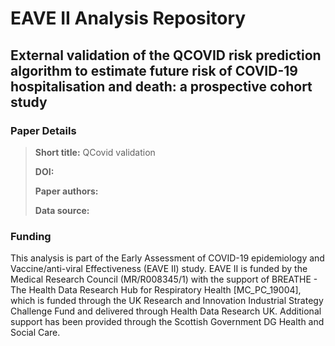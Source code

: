 # EAVE II Analysis Repository
## External validation of the QCOVID risk prediction algorithm to estimate future risk of COVID-19 hospitalisation and death: a prospective cohort study 


### Paper Details
> **Short title:** QCovid validation
>
>**DOI:** 
>
>**Paper authors:** 
>
>**Data source:** 

### Funding
This analysis is part of the Early Assessment of COVID-19 epidemiology and Vaccine/anti-viral Effectiveness (EAVE II) study. EAVE II is funded by the Medical Research Council (MR/R008345/1) with the support of BREATHE - The Health Data Research Hub for Respiratory Health [MC_PC_19004], which is funded through the UK Research and Innovation Industrial Strategy Challenge Fund and delivered through Health Data Research UK. Additional support has been provided through the Scottish Government DG Health and Social Care.  
